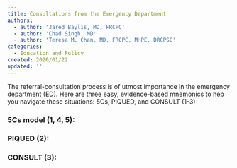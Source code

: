 ```yaml
---
title: Consultations from the Emergency Department
authors:
  - author: 'Jared Baylis, MD, FRCPC'
  - author: 'Chad Singh, MD'
  - author: 'Teresa M. Chan, MD, FRCPC, MHPE, DRCPSC'
categories:
  - Education and Policy
created: 2020/01/22
updated: ''
---
```

The referral-consultation process is of utmost importance in the emergency department (ED). Here are three easy, evidence-based mnemonics to hep you navigate these situations: 5Cs, PIQUED, and CONSULT (1-3)

### 5Cs model (1, 4, 5):


### PIQUED (2):


### CONSULT (3):


